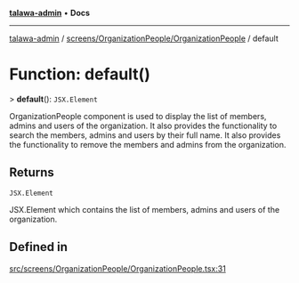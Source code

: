 [**talawa-admin**](../../../../README.md) • **Docs**

***

[talawa-admin](../../../../modules.md) / [screens/OrganizationPeople/OrganizationPeople](../README.md) / default

# Function: default()

\> **default**(): `JSX.Element`

OrganizationPeople component is used to display the list of members, admins and users of the organization.
It also provides the functionality to search the members, admins and users by their full name.
It also provides the functionality to remove the members and admins from the organization.

## Returns

`JSX.Element`

JSX.Element which contains the list of members, admins and users of the organization.

## Defined in

[src/screens/OrganizationPeople/OrganizationPeople.tsx:31](https://github.com/PalisadoesFoundation/talawa-admin/blob/9dd5d7fd647f8a7c9e1c1e14bf645b71b32c51c2/src/screens/OrganizationPeople/OrganizationPeople.tsx#L31)
